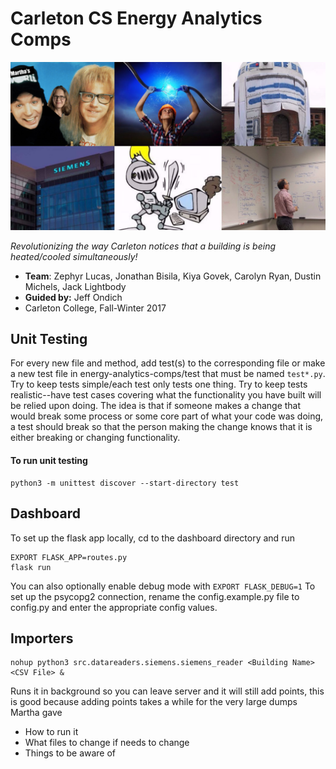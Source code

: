 # Carleton CS Energy Analytics Comps

<kbd>
    <img src="imgs/collage.png" alt="Joyous Collage"
    width="650">
</kbd>

*Revolutionizing the way Carleton notices that a building is being heated/cooled simultaneously!*

- **Team**: Zephyr Lucas, Jonathan Bisila, Kiya Govek, Carolyn Ryan, Dustin Michels, Jack Lightbody
- **Guided by:** Jeff Ondich
- Carleton College, Fall-Winter 2017

## Unit Testing
For every new file and method, add test(s) to the corresponding file or make a new test file in energy-analytics-comps/test
that must be named ```test*.py```.  Try to keep tests simple/each test only tests one thing.  Try to keep tests
realistic--have test cases covering what the functionality you have built will be relied upon doing.  The idea is that
if someone makes a change that would break some process or some core part of what your code was doing, a test should break
so that the person making the change knows that it is either breaking or changing functionality.

#### To run unit testing
```unix
python3 -m unittest discover --start-directory test
```

## Dashboard
To set up the flask app locally, cd to the dashboard directory and run
```
EXPORT FLASK_APP=routes.py
flask run
```
You can also optionally enable debug mode with `EXPORT FLASK_DEBUG=1`
To set up the psycopg2 connection, rename the config.example.py file to config.py and enter the appropriate config values.

## Importers
```
nohup python3 src.datareaders.siemens.siemens_reader <Building Name> <CSV File> &
```
Runs it in background so you can leave server and it will still add points, this is good because adding points takes a while for the very large dumps Martha gave


* How to run it
* What files to change if needs to change
* Things to be aware of

